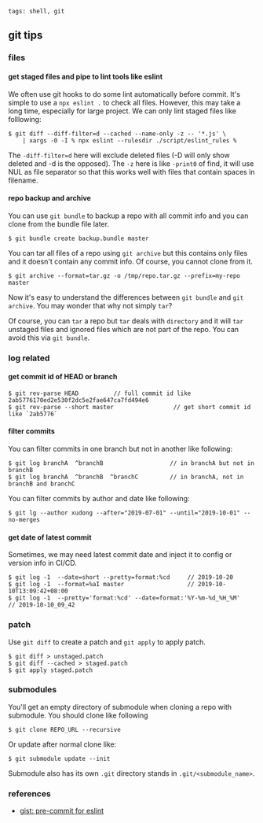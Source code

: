 ```metadata
tags: shell, git
```

## git tips


### files

#### get staged files and pipe to lint tools like eslint
We often use git hooks to do some lint automatically before commit. It's simple to use a
 `npx eslint .` to check all files. However, this may take a long time, especially for
 large project. We can only lint staged files like folllowing:

    $ git diff --diff-filter=d --cached --name-only -z -- '*.js' \
        | xargs -0 -I % npx eslint --rulesdir ./script/eslint_rules %

The `-diff-filter=d` here will exclude deleted files (-D will only show deleted and -d is
 the opposed). The `-z` here is like `-print0` of find, it will use NUL as file separator
 so that this works well with files that contain spaces in filename.

#### repo backup and archive
You can use `git bundle` to backup a repo with all commit info and you can clone from
 the bundle file later.

    $ git bundle create backup.bundle master

You can tar all files of a repo using `git archive` but this contains only files and
 it doesn't contain any commit info. Of course, you cannot clone from it.

    $ git archive --format=tar.gz -o /tmp/repo.tar.gz --prefix=my-repo master

Now it's easy to understand the differences between `git bundle` and `git archive`.
You may wonder that why not simply `tar`?

Of course, you can `tar` a repo but `tar` deals with `directory` and it will `tar` unstaged
 files and ignored files which are not part of the repo. You can avoid this via `git bundle`.


### log related
#### get commit id of HEAD or branch

    $ git rev-parse HEAD          // full commit id like 2ab5776170ed2e530f2dc5e2fae647ca7fd494e6
    $ git rev-parse --short master                 // get short commit id like `2ab5776`

#### filter commits
You can filter commits in one branch but not in another like following:

    $ git log branchA  ^branchB                   // in branchA but not in branchB
    $ git log branchA  ^branchB  ^branchC         // in branchA, not in branchB and branchC

You can filter commits by author and date like following:

    $ git lg --author xudong --after="2019-07-01" --until="2019-10-01" --no-merges

#### get date of latest commit
Sometimes, we may need latest commit date and inject it to config or version info in CI/CD.

    $ git log -1  --date=short --pretty=format:%cd     // 2019-10-20
    $ git log -1  --format=%aI master                  // 2019-10-10T13:09:42+08:00
    $ git log -1  --pretty='format:%cd' --date=format:'%Y-%m-%d_%H_%M'   // 2019-10-10_09_42


### patch
Use `git diff` to create a patch and `git apply` to apply patch.

    $ git diff > unstaged.patch
    $ git diff --cached > staged.patch
    $ git apply staged.patch

### submodules
You'll get an empty directory of submodule when cloning a repo with submodule. You should
 clone like following

    $ git clone REPO_URL --recursive

Or update after normal clone like:

    $ git submodule update --init

Submodule also has its own `.git` directory stands in `.git/<submodule_name>`.

### references
- [gist: pre-commit for eslint](https://gist.github.com/dahjelle/8ddedf0aebd488208a9a7c829f19b9e8)
